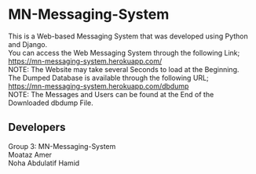 # MN-Messaging-System
This is a Web-based Messaging System that was developed using Python and Django.<br/>
You can access the Web Messaging System through the following Link; <br/>
https://mn-messaging-system.herokuapp.com/ <br/>
NOTE: The Website may take several Seconds to load at the Beginning. <br/>
The Dumped Database is available through the following URL; <br/>
https://mn-messaging-system.herokuapp.com/dbdump <br/>
NOTE: The Messages and Users can be found at the End of the Downloaded dbdump File. 
## Developers
Group 3: MN-Messaging-System <br/>
Moataz Amer <br/>
Noha Abdulatif Hamid
